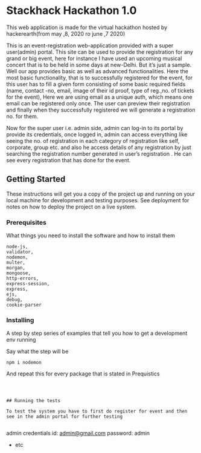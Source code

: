 # Stackhack Hackathon 1.0

This web application is made for the virtual hackathon hosted by hackerearth(from may ,8, 2020 ro june ,7 2020)

This is an event-registration web-application provided with a super user(admin) portal. This site can be used to provide the registration for any grand or big event, here for instance I have used an upcoming musical concert that is to be held  in some days at new-Delhi. But it’s just a sample. Well our app provides basic as well as advanced functionalities. Here the most basic functionality, that is to successfully registered for the event, for this user has to fill a given form consisting of some basic required fields (name, contact -no, email, image of their id proof, type of reg.,no. of tickets for the event), Here we are using email as a unique auth, which means one email can be registered only once. The user can preview their registration and  finally when they successfully registered we will generate a registration no. for them.

Now for the super user i.e. admin side, admin can log-in to its portal by provide its credentials, once logged in, admin can access everything like seeing the no. of registration in each category of registration like self, corporate, group etc. and also he access details of any registration by just searching the registration number generated in user’s registration . He can see every registration that has done for the event.   


## Getting Started

These instructions will get you a copy of the project up and running on your local machine for development and testing purposes. See deployment for notes on how to deploy the project on a live system.

### Prerequisites

What things you need to install the software and how to install them

```
node-js,
validator,
nodemon,
multer,
morgan,
mongoose,
http-errors,
express-session,
express,
ejs,
debug,
cookie-parser
```

### Installing

A step by step series of examples that tell you how to get a development env running

Say what the step will be

```
npm i nodemon
```

And repeat this for every package that is stated in Prequistics
```



## Running the tests

To test the system you have to first do register for event and then see in the admin portal for further testing


```
admin credentials 
id: admin@gmail.com
password: admin

* etc
